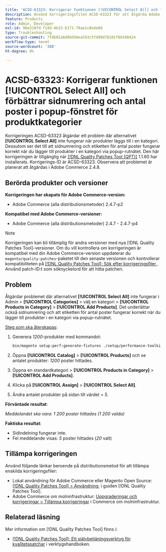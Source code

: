 ```yaml
---
title: 'ACSD-63323: Korrigerar funktionen [!UICONTROL Select All] och förbättrar sidnumrering och antal poster i popup-fönstret för produktkategorier'
description: Använd korrigeringsfilen ACSD-63323 för att åtgärda Adobe Commerce-problemet där alternativet [!UICONTROL Select All] inte fungerar när du lägger till produkter i en kategori. Dessutom ser det till att sidnumrering och etiketten för antal poster fungerar korrekt när du lägger till produkter i en kategori via popup-rutnätet.
feature: Products
role: Admin, Developer
exl-id: 96e318fd-f1dd-4b15-b171-78ae1c8e4e0d
type: Troubleshooting
source-git-commit: 7fdb02a6d89d50ea593c5fd99d78101f89198424
workflow-type: tm+mt
source-wordcount: '388'
ht-degree: 0%

---
```


# ACSD-63323: Korrigerar funktionen [!UICONTROL Select All] och förbättrar sidnumrering och antal poster i popup-fönstret för produktkategorier

Korrigeringen ACSD-63323 åtgärdar ett problem där alternativet **[!UICONTROL Select All]** inte fungerar när produkter läggs till i en kategori. Dessutom ser det till att sidnumrering och etiketten för antal poster fungerar korrekt när du lägger till produkter i en kategori via popup-rutnätet. Den här korrigeringen är tillgänglig när [[!DNL Quality Patches Tool (QPT)]](/help/tools/quality-patches-tool/quality-patches-tool-to-self-serve-quality-patches.md) 1.1.60 har installerats. Korrigerings-ID är ACSD-63323. Observera att problemet är planerat att åtgärdas i Adobe Commerce 2.4.8.

## Berörda produkter och versioner

**Korrigeringen har skapats för Adobe Commerce-version:**
* Adobe Commerce (alla distributionsmetoder) 2.4.7-p2

**Kompatibel med Adobe Commerce-versioner:**
* Adobe Commerce (alla distributionsmetoder) 2.4.7 - 2.4.7-p4

>[!NOTE]
>
>Korrigeringen kan bli tillämplig för andra versioner med nya [!DNL Quality Patches Tool]-versioner. Om du vill kontrollera om korrigeringen är kompatibel med din Adobe Commerce-version uppdaterar du `magento/quality-patches`-paketet till den senaste versionen och kontrollerar kompatibiliteten på [[!DNL Quality Patches Tool]: Sök efter korrigeringsfiler &#x200B;](https://experienceleague.adobe.com/tools/commerce-quality-patches/index.html?lang=sv-SE). Använd patch-ID:t som söknyckelord för att hitta patchen.

## Problem

Åtgärdar problemet där alternativet **[!UICONTROL Select All]** inte fungerar i Admin > **[!UICONTROL Categories]** > välj en kategori > **[!UICONTROL Products in Category]** > **[!UICONTROL Add Products]**. Det underlättar också sidnumrering och att etiketten för antal poster fungerar korrekt när du lägger till produkter i en kategori via popup-rutnätet.


<u>Steg som ska återskapas</u>:

1. Generera *1200*-produkter med kommandot:

   ```bash
   bin/magento setup:perf:generate-fixtures ./setup/performance-toolkit/profiles/ce/small.xml
   ```

1. Öppna **[!UICONTROL Catalog]** > **[!UICONTROL Products]** och se antalet produkter: *1200* poster hittades.
1. Öppna en standardkategori > **[!UICONTROL Products in Category]** > **[!UICONTROL Add Products]**.
1. Klicka på **[!UICONTROL Assign]** > **[!UICONTROL Select All]**.
1. Ändra antalet produkter på sidan till värdet = *5*.


**Förväntade resultat**:

*Meddelandet ska vara: 1 200 poster hittades (1 200 valda)*

**Faktiska resultat**:

* Sidindelning fungerar inte.
* Fel meddelande visas: *5* poster hittades (*20* valt)

## Tillämpa korrigeringen

Använd följande länkar beroende på distributionsmetod för att tillämpa enskilda korrigeringsfiler:

* Lokal användning för Adobe Commerce eller Magento Open Source: [[!DNL Quality Patches Tool] > Användning &#x200B;](/help/tools/quality-patches-tool/usage.md) i guiden [!DNL Quality Patches Tool].
* Adobe Commerce om molninfrastruktur: [Uppgraderingar och korrigeringar > Tillämpa korrigeringar](https://experienceleague.adobe.com/docs/commerce-cloud-service/user-guide/develop/upgrade/apply-patches.html?lang=sv-SE) i Commerce om molninfrastruktur.


## Relaterad läsning

Mer information om [!DNL Quality Patches Tool] finns i:

* [[!DNL Quality Patches Tool]: Ett självbetjäningsverktyg för kvalitetspatchar](/help/tools/quality-patches-tool/quality-patches-tool-to-self-serve-quality-patches.md) i verktygshandboken.
